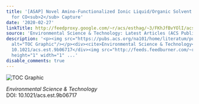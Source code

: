```yaml
---
title: '[ASAP] Novel Amino-Functionalized Ionic Liquid/Organic Solvent with Low Viscosity
  for CO<sub>2</sub> Capture'
date: '2020-02-27'
linkTitle: http://feedproxy.google.com/~r/acs/esthag/~3/FKhJfBvYOlI/acs.est.9b06717
source: 'Environmental Science & Technology: Latest Articles (ACS Publications)'
description: '<p><img src="https://pubs.acs.org/na101/home/literatum/publisher/achs/journals/content/esthag/0/esthag.ahead-of-print/acs.est.9b06717/20200227/images/medium/es9b06717_0007.gif"
  alt="TOC Graphic"/></p><div><cite>Environmental Science & Technology</cite></div><div>DOI:
  10.1021/acs.est.9b06717</div><img src="http://feeds.feedburner.com/~r/acs/esthag/~4/FKhJfBvYOlI"
  height="1" width="1" ...'
disable_comments: true
---
```

<p><img src="https://pubs.acs.org/na101/home/literatum/publisher/achs/journals/content/esthag/0/esthag.ahead-of-print/acs.est.9b06717/20200227/images/medium/es9b06717_0007.gif" alt="TOC Graphic"/></p><div><cite>Environmental Science & Technology</cite></div><div>DOI: 10.1021/acs.est.9b06717</div><img src="http://feeds.feedburner.com/~r/acs/esthag/~4/FKhJfBvYOlI" height="1" width="1" ...